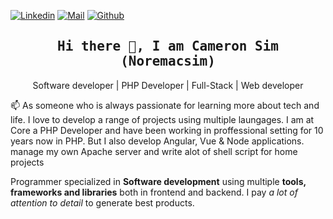 <!--

## Complete list of github markdown emoji markup
https://gist.github.com/rxaviers/7360908

## technologies Icons 
https://simpleicons.org/

-->
[![Linkedin](https://img.shields.io/badge/LinkedIn-Cameron%20Sim-blue?logo=Linkedin&logoColor=blue&labelColor=black)]([[https://www.linkedin.com/in/ahmad-alsawalqeh/](https://www.linkedin.com/in/camerondeveloper/)](https://www.linkedin.com/in/camerondeveloper/))
[![Mail](https://img.shields.io/badge/Gmail-mrcameronsim@gmail.com-blue?logo=Gmail&logoColor=blue&labelColor=black)](mailto:mrcameronsim@gmail.com)
[![Github](https://img.shields.io/github/followers/noremacsim?label=Follow%20Me&style=social)](https://github.com/noremacsim)
<br>
<!-- [![HitCount](http://hits.dwyl.com/Ahmad-Sawalqeh/Ahmad-Sawalqeh.svg)](http://hits.dwyl.com/Ahmad-Sawalqeh/Ahmad-Sawalqeh) -->

<h2 align='center'><samp><strong>Hi there 👋, I am Cameron Sim (Noremacsim)</strong></samp></h2>
<p align='center'>Software developer | PHP Developer | Full-Stack | Web developer</p>

<p align='left'> 📫 As someone who is always passionate for learning more about tech and life. I love to develop a range of projects using multiple laungages. I am at Core a PHP Developer and have been working in proffessional setting for 10 years now in PHP. But I also develop Angular, Vue & Node applications. manage my own Apache server and write alot of shell script for home projects</p>

Programmer specialized in **Software development** using multiple **tools, frameworks and libraries** both in frontend and backend. I pay *a lot of attention to detail* to generate best products.
